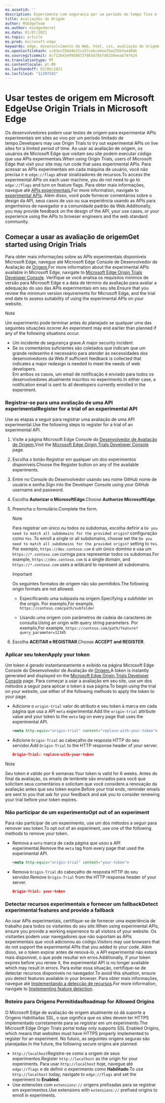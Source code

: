 ```yaml
---
ms.assetid: ''
description: Experimente com segurança por um período de tempo fixo e forneça comentários sobre os novos recursos da plataforma.
title: Avaliações de Origem
author: MSEdgeTeam
ms.author: msedgedevrel
ms.date: 01/07/2021
ms.topic: article
ms.prod: microsoft-edge
keywords: edge, desenvolvimento da Web, html, css, avaliação de origem, desenvolvedor
ms.openlocfilehash: cc03ec556d4b32ca37cebcd4ee7ba155bfe4404b
ms.sourcegitcommit: 6cf12643e9959873f8b5d785fd6158eeab74f424
ms.translationtype: MT
ms.contentlocale: pt-BR
ms.lasthandoff: 03/06/2021
ms.locfileid: "11397542"
---
```

# <a name="use-origin-trials-in-microsoft-edge"></a><span data-ttu-id="af579-104">Usar testes de origem em Microsoft Edge</span><span class="sxs-lookup"><span data-stu-id="af579-104">Use Origin Trials in Microsoft Edge</span></span>  

<span data-ttu-id="af579-105">Os desenvolvedores podem usar testes de origem para experimentar APIs experimentais em sites ao vivo por um período limitado de tempo.</span><span class="sxs-lookup"><span data-stu-id="af579-105">Developers may use Origin Trials to try out experimental APIs on live sites for a limited period of time.</span></span>  <span data-ttu-id="af579-106">Ao usar as avaliação de origem, os usuários de Microsoft Edge que visitam seu site podem executar código que usa APIs experimentais.</span><span class="sxs-lookup"><span data-stu-id="af579-106">When using Origin Trials, users of Microsoft Edge that visit your site may run code that uses experimental APIs.</span></span>  <span data-ttu-id="af579-107">Para acessar as APIs experimentais em cada máquina de usuário, você não precisa ir e `edge://flags` ativar sinalizadores de recursos.</span><span class="sxs-lookup"><span data-stu-id="af579-107">To access the experimental APIs on each user machine, you do not need to go to `edge://flags` and turn on feature flags.</span></span>  <span data-ttu-id="af579-108">Para obter mais informações, navegue até [APIs experimentais.][DeveloperMicrsoftEdgeOriginTrials]</span><span class="sxs-lookup"><span data-stu-id="af579-108">For more information, navigate to [experimental APIs][DeveloperMicrsoftEdgeOriginTrials].</span></span>  <span data-ttu-id="af579-109">Além disso, você pode fornecer comentários sobre o design da API, seus casos de uso ou sua experiência usando as APIs para engenheiros de navegador e a comunidade padrão da Web.</span><span class="sxs-lookup"><span data-stu-id="af579-109">Additionally, you may provide feedback on the design of the API, your use cases, or your experience using the APIs to browser engineers and the web standard community.</span></span>  

## <a name="get-started-using-origin-trials"></a><span data-ttu-id="af579-110">Começar a usar as avaliação de origem</span><span class="sxs-lookup"><span data-stu-id="af579-110">Get started using Origin Trials</span></span>  

<span data-ttu-id="af579-111">Para obter mais informações sobre as APIs experimentais disponíveis Microsoft Edge, navegue até Microsoft Edge Console de Desenvolvedor de Avaliação de [Origem.][DeveloperMicrsoftEdgeOriginTrials]</span><span class="sxs-lookup"><span data-stu-id="af579-111">For more information about the experimental APIs available in Microsoft Edge, navigate to [Microsoft Edge Origin Trials Developer Console][DeveloperMicrsoftEdgeOriginTrials].</span></span>  <span data-ttu-id="af579-112">Verifique se você analisa os requisitos mínimos de versão para Microsoft Edge e a data de término da avaliação para avaliar a adequação do uso das APIs experimentais em seu site.</span><span class="sxs-lookup"><span data-stu-id="af579-112">Ensure that you review the minimum version requirements for Microsoft Edge, and the trial end date to assess suitability of using the experimental APIs on your website.</span></span>  

> [!NOTE]
> <span data-ttu-id="af579-113">Um experimento pode terminar antes do planejado se qualquer uma das seguintes situações ocorrer.</span><span class="sxs-lookup"><span data-stu-id="af579-113">An experiment may end earlier than planned if any of the following situations occur.</span></span>  
> *   <span data-ttu-id="af579-114">Um incidente de segurança grave.</span><span class="sxs-lookup"><span data-stu-id="af579-114">A major security incident.</span></span>  
> *   <span data-ttu-id="af579-115">Se os comentários suficientes são coletados que indicam que um grande redesenho é necessário para atender às necessidades dos desenvolvedores da Web.</span><span class="sxs-lookup"><span data-stu-id="af579-115">If sufficient feedback is collected that indicates a major redesign is needed to meet the needs of web developers.</span></span>  
> <span data-ttu-id="af579-116">Em ambos os casos, um email de notificação é enviado para todos os desenvolvedores atualmente inscritos no experimento.</span><span class="sxs-lookup"><span data-stu-id="af579-116">In either case, a notification email is sent to all developers currently enrolled in the experiment.</span></span>  

### <a name="register-for-a-trial-of-an-experimental-api"></a><span data-ttu-id="af579-117">Registrar-se para uma avaliação de uma API experimental</span><span class="sxs-lookup"><span data-stu-id="af579-117">Register for a trial of an experimental API</span></span>  

<span data-ttu-id="af579-118">Use as etapas a seguir para registrar uma avaliação de uma API experimental.</span><span class="sxs-lookup"><span data-stu-id="af579-118">Use the following steps to register for a trial of an experimental API.</span></span>  

1.  <span data-ttu-id="af579-119">Visite a página Microsoft Edge Console do [Desenvolvedor de Avaliação de Origem.][DeveloperMicrsoftEdgeOriginTrials]</span><span class="sxs-lookup"><span data-stu-id="af579-119">Visit the [Microsoft Edge Origin Trials Developer Console][DeveloperMicrsoftEdgeOriginTrials] page.</span></span>  
1.  <span data-ttu-id="af579-120">Escolha o botão Registrar em qualquer um dos experimentos disponíveis.</span><span class="sxs-lookup"><span data-stu-id="af579-120">Choose the Register button on any of the available experiments.</span></span>  
1.  <span data-ttu-id="af579-121">Entre no Console do Desenvolvedor usando seu nome GitHub nome de usuário e senha.</span><span class="sxs-lookup"><span data-stu-id="af579-121">Sign into the Developer Console using your GitHub username and password.</span></span>  
1.  <span data-ttu-id="af579-122">Escolha **Autorizar o MicrosoftEdge**.</span><span class="sxs-lookup"><span data-stu-id="af579-122">Choose **Authorize MicrosoftEdge**.</span></span>  
1.  <span data-ttu-id="af579-123">Preencha o formulário.</span><span class="sxs-lookup"><span data-stu-id="af579-123">Complete the form.</span></span>  
    
    > [!NOTE]
    > <span data-ttu-id="af579-124">Para registrar um único ou todos os subdomas, escolha definir a `Do you need to match all subdomains for the provided origin?` configuração como `Yes` .</span><span class="sxs-lookup"><span data-stu-id="af579-124">To enroll a single or all subdomains, choose set the `Do you need to match all subdomains for the provided origin?` setting to `Yes`.</span></span>  <span data-ttu-id="af579-125">Por exemplo, `https://dev.contoso.com` é um único domínio e usa um `https://*.contoso.com` curinga para representar todos os subdomas.</span><span class="sxs-lookup"><span data-stu-id="af579-125">For example, `https://dev.contoso.com` is a single domain, and `https://*.contoso.com` uses a wildcard to represent all subdomains.</span></span>  
    
    > [!IMPORTANT]
    > <span data-ttu-id="af579-126">Os seguintes formatos de origem não são permitidos.</span><span class="sxs-lookup"><span data-stu-id="af579-126">The following origin formats are not allowed.</span></span>  
    > *   <span data-ttu-id="af579-127">Especificando uma subpasta na origem.</span><span class="sxs-lookup"><span data-stu-id="af579-127">Specifying a subfolder on the origin.</span></span>  <span data-ttu-id="af579-128">Por exemplo,</span><span class="sxs-lookup"><span data-stu-id="af579-128">For example,</span></span> `https://contoso.com/path/subfolder`  
    > 
    > *   <span data-ttu-id="af579-129">Usando uma origem com parâmetros de cadeia de caracteres de consulta.</span><span class="sxs-lookup"><span data-stu-id="af579-129">Using an origin with query string parameters.</span></span>  <span data-ttu-id="af579-130">Por exemplo,</span><span class="sxs-lookup"><span data-stu-id="af579-130">For example,</span></span> `https://contoso.com/path/feature?query_parameter=12345`  
    
1.  <span data-ttu-id="af579-131">Escolha **ACEITAR e REGISTRAR**.</span><span class="sxs-lookup"><span data-stu-id="af579-131">Choose **ACCEPT and REGISTER**.</span></span>  
    
### <a name="apply-your-token"></a><span data-ttu-id="af579-132">Aplicar seu token</span><span class="sxs-lookup"><span data-stu-id="af579-132">Apply your token</span></span>  

<span data-ttu-id="af579-133">Um token é gerado instantaneamente e exibido na página Microsoft Edge Console do Desenvolvedor de Avaliação de [Origem.][DeveloperMicrsoftEdgeOriginTrials]</span><span class="sxs-lookup"><span data-stu-id="af579-133">A token is instantly generated and displayed on the [Microsoft Edge Origin Trials Developer Console][DeveloperMicrsoftEdgeOriginTrials] page.</span></span>  <span data-ttu-id="af579-134">Para começar a usar a avaliação em seu site, use um dos métodos a seguir para aplicar o token à sua página.</span><span class="sxs-lookup"><span data-stu-id="af579-134">To begin using the trial on your website, use either of the following methods to apply the token to your page.</span></span>  

*   <span data-ttu-id="af579-135">Adicione o `origin-trial` valor do atributo e seu token à marca em cada página que usa a API `meta` experimental.</span><span class="sxs-lookup"><span data-stu-id="af579-135">Add the `origin-trial` attribute value and your token to the `meta` tag on every page that uses the experimental API.</span></span>  
    
    ```html
    <meta http-equiv="origin-trial" content="replace-with-your-token">
    ```  
    
*   <span data-ttu-id="af579-136">Adicione `Origin-Trial` ao cabeçalho de resposta HTTP do seu servidor.</span><span class="sxs-lookup"><span data-stu-id="af579-136">Add `Origin-Trial` to the HTTP response header of your server.</span></span>  
    
    ```json
    Origin-Trial: replace-with-your-token
    ```  
    
> [!NOTE]
> <span data-ttu-id="af579-137">Seu token é válido por 6 semanas.</span><span class="sxs-lookup"><span data-stu-id="af579-137">Your token is valid for 6 weeks.</span></span>  <span data-ttu-id="af579-138">Antes do final da avaliação, os emails de lembrete são enviados para você que solicitam seus comentários e solicitam que você considere a renovação da avaliação antes que seu token expire.</span><span class="sxs-lookup"><span data-stu-id="af579-138">Before your trial ends, reminder emails are sent to you that ask for your feedback and ask you to consider renewing your trial before your token expires.</span></span>  

### <a name="opt-out-of-an-experiment"></a><span data-ttu-id="af579-139">Não participar de um experimento</span><span class="sxs-lookup"><span data-stu-id="af579-139">Opt out of an experiment</span></span>  

<span data-ttu-id="af579-140">Para não participar de um experimento, use um dos métodos a seguir para remover seu token.</span><span class="sxs-lookup"><span data-stu-id="af579-140">To opt out of an experiment, use one of the following methods to remove your token.</span></span>  

*   <span data-ttu-id="af579-141">Remova a `meta` marca de cada página que usou a API experimental.</span><span class="sxs-lookup"><span data-stu-id="af579-141">Remove the `meta` tag from every page that used the experimental API.</span></span>  
    
    ```html
    <meta http-equiv="origin-trial" content="your-token">
    ```  
    
*   <span data-ttu-id="af579-142">Remova `Origin-Trial` do cabeçalho de resposta HTTP do seu servidor.</span><span class="sxs-lookup"><span data-stu-id="af579-142">Remove `Origin-Trial` from the HTTP response header of your server.</span></span>  
    
    ```json
    Origin-Trial: your-token
    ```  
    
### <a name="detect-experimental-features-and-provide-a-fallback"></a><span data-ttu-id="af579-143">Detectar recursos experimentais e fornecer um fallback</span><span class="sxs-lookup"><span data-stu-id="af579-143">Detect experimental features and provide a fallback</span></span>  

<span data-ttu-id="af579-144">Ao usar APIs experimentais, certifique-se de fornecer uma experiência de trabalho para todos os visitantes do seu site.</span><span class="sxs-lookup"><span data-stu-id="af579-144">When using experimental APIs, ensure you provide a working experience to all visitors of your website.</span></span>  <span data-ttu-id="af579-145">Os visitantes podem usar navegadores que não suportam as APIs experimentais que você adicionou ao código.</span><span class="sxs-lookup"><span data-stu-id="af579-145">Visitors may use browsers that do not support the experimental APIs that you added to your code.</span></span>  <span data-ttu-id="af579-146">Além disso, se o token expirar antes de renová-lo, a API experimental não estará mais disponível, o que pode resultar em erros.</span><span class="sxs-lookup"><span data-stu-id="af579-146">Additionally, if your token expires before you renew it, the experimental API is no longer available which may result in errors.</span></span>  <span data-ttu-id="af579-147">Para evitar essa situação, certifique-se de detectar recursos disponíveis no navegador.</span><span class="sxs-lookup"><span data-stu-id="af579-147">To avoid this situation, ensure you detect features available in your browser.</span></span>  <span data-ttu-id="af579-148">Para obter mais informações, navegue até [Implementando a detecção de recursos][MDNImplementingFeatureDetection].</span><span class="sxs-lookup"><span data-stu-id="af579-148">For more information, navigate to [Implementing feature detection][MDNImplementingFeatureDetection].</span></span>

### <a name="roadmap-for-allowed-origins"></a><span data-ttu-id="af579-149">Roteiro para Origens Permitidas</span><span class="sxs-lookup"><span data-stu-id="af579-149">Roadmap for Allowed Origins</span></span>  

<span data-ttu-id="af579-150">O Microsoft Edge de avaliação de origem atualmente só dá suporte a Origens Habilitadas SSL, o que significa que os sites devem ter HTTPS implementado corretamente para se registrar em um experimento.</span><span class="sxs-lookup"><span data-stu-id="af579-150">The Microsoft Edge Origin Trials portal today only supports SSL Enabled Origins, which means that websites must have HTTPS properly implemented to register for an experiment.</span></span>  <span data-ttu-id="af579-151">No futuro, as seguintes origens seguras são planejadas.</span><span class="sxs-lookup"><span data-stu-id="af579-151">In the future, the following secure origins are planned.</span></span>  

*   <span data-ttu-id="af579-152">`http://localhost`Registre-se como a origem de seus experimentos.</span><span class="sxs-lookup"><span data-stu-id="af579-152">Register `http://localhost` as the origin for your experiments.</span></span>  <span data-ttu-id="af579-153">Para usar `http://localhost` hoje, navegue até `edge://flags` e de definir o experimento como **Habilitado**.</span><span class="sxs-lookup"><span data-stu-id="af579-153">To use `http://localhost` today, navigate to `edge://flags` and set the experiment to **Enabled**.</span></span>  
*   <span data-ttu-id="af579-154">Use extensões com `extensions://` origens prefixadas para se registrar em experimentos.</span><span class="sxs-lookup"><span data-stu-id="af579-154">Use extensions with `extensions://` prefixed origins to enroll in experiments.</span></span>  
    
<!-- links -->  

[DeveloperMicrsoftEdgeOriginTrials]: https://developer.microsoft.com/microsoft-edge/origin-trials "Microsoft Edge Console do Desenvolvedor de Avaliação de Origem | Microsoft Docs"  

[MDNImplementingFeatureDetection]: https://developer.mozilla.org/docs/learn/tools_and_testing/cross_browser_testing/feature_detection "Implementando a detecção de recursos | MDN"  

